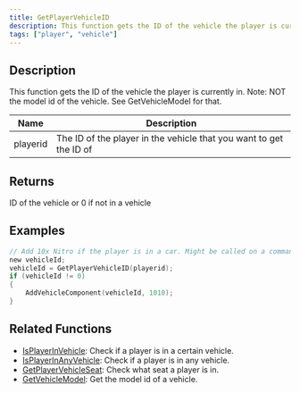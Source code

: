 ```yaml
---
title: GetPlayerVehicleID
description: This function gets the ID of the vehicle the player is currently in.
tags: ["player", "vehicle"]
---
```


## Description

This function gets the ID of the vehicle the player is currently in. Note: NOT the model id of the vehicle. See GetVehicleModel for that.

| Name     | Description                                                        |
| -------- | ------------------------------------------------------------------ |
| playerid | The ID of the player in the vehicle that you want to get the ID of |

## Returns

ID of the vehicle or 0 if not in a vehicle

## Examples

```c
// Add 10x Nitro if the player is in a car. Might be called on a command.
new vehicleId;
vehicleId = GetPlayerVehicleID(playerid);
if (vehicleId != 0)
{
    AddVehicleComponent(vehicleId, 1010);
}
```

## Related Functions

- [IsPlayerInVehicle](IsPlayerInVehicle): Check if a player is in a certain vehicle.
- [IsPlayerInAnyVehicle](IsPlayerInAnyVehicle): Check if a player is in any vehicle.
- [GetPlayerVehicleSeat](GetPlayerVehicleSeat): Check what seat a player is in.
- [GetVehicleModel](GetVehicleModel): Get the model id of a vehicle.
